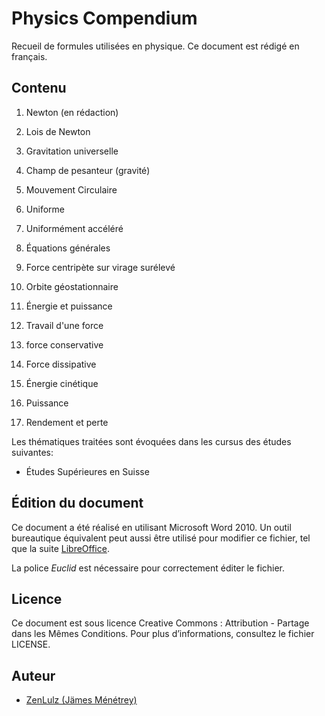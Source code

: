 # Physics Compendium

Recueil de formules utilisées en physique. Ce document est rédigé en français.

## Contenu

1. Newton (en rédaction)
 1. Lois de Newton
 2. Gravitation universelle
 3. Champ de pesanteur (gravité)
 
2. Mouvement Circulaire
 1. Uniforme
 2. Uniformément accéléré
 3. Équations générales
 4. Force centripète sur virage surélevé
 
3. Orbite géostationnaire
 
4. Énergie et puissance
 1. Travail d'une force
 2. force conservative
 3. Force dissipative
 4. Énergie cinétique
 5. Puissance
 6. Rendement et perte

Les thématiques traitées sont évoquées dans les cursus des études suivantes:
- Études Supérieures en Suisse

## Édition du document

Ce document a été réalisé en utilisant Microsoft Word 2010. Un outil bureautique équivalent peut aussi être utilisé pour modifier ce fichier, tel que la suite [LibreOffice](https://www.libreoffice.org).

La police *Euclid* est nécessaire pour correctement éditer le fichier.

## Licence

Ce document est sous licence Creative Commons : Attribution - Partage dans les Mêmes Conditions.
Pour plus d’informations, consultez le fichier LICENSE.

## Auteur

- [ZenLulz (Jämes Ménétrey)](https://github.com/ZenLulz)
